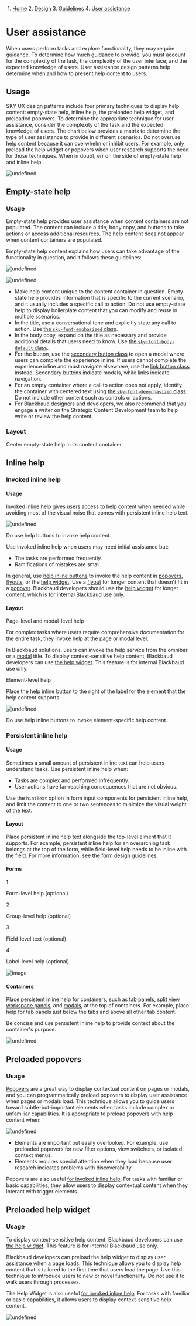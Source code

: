               

 1.  [Home](/skyux/)
2.  [Design](/skyux/design.md)
3.  [Guidelines](/skyux/design/guidelines.md)
4.  [User assistance](/skyux/design/guidelines/user-assistance.md)

User assistance
===============

When users perform tasks and explore functionality, they may require guidance. To determine how much guidance to provide, you must account for the complexity of the task, the complexity of the user interface, and the expected knowledge of users. User assistance design patterns help determine when and how to present help content to users.

Usage
-----

SKY UX design patterns include four primary techniques to display help content: empty-state help, inline help, the preloaded help widget, and preloaded popovers. To determine the appropriate technique for user assistance, consider the complexity of the task and the expected knowledge of users. The chart below provides a matrix to determine the type of user assistance to provide in different scenarios. Do not overuse help content because it can overwhelm or inhibit users. For example, only preload the help widget or popovers when user research supports the need for those techniques. When in doubt, err on the side of empty-state help and inline help.

![undefined](https://sky.blackbaudcdn.net/skyuxapps/skyux/assets/img/guidelines/userassistance/help-chart.b6ae6ed22308f143e523604d675ac4c2.png)

Empty-state help
----------------

### Usage

Empty-state help provides user assistance when content containers are not populated. The content can include a title, body copy, and buttons to take actions or access additional resources. The help content does not appear when content containers are populated.

Empty-state help content explains how users can take advantage of the functionality in question, and it follows these guidelines:

![undefined](https://sky.blackbaudcdn.net/skyuxapps/skyux/assets/img/guidelines/userassistance/empty-state-call-to-action.ac662c9a7861ae1a921aa399f988c2cf.png)

![undefined](https://sky.blackbaudcdn.net/skyuxapps/skyux/assets/img/guidelines/userassistance/empty-state-plain-1.6a95b5883df83d7eddad508b39b35101.png)

*   Make help content unique to the content container in question. Empty-state help provides information that is specific to the current scenario, and it usually includes a specific call to action. Do not use empty-state help to display boilerplate content that you can modify and reuse in multiple scenarios.
*   In the title, use a conversational tone and explicitly state any call to action. Use [the `sky-font-emphasized` class](/skyux/design/styles/typography.md).
*   In the body copy, expand on the title as necessary and provide additional details that users need to know. Use [the `sky-font-body-default` class](/skyux/design/styles/typography.md).
*   For the button, use the [secondary button class](/skyux/components/button.md) to open a modal where users can complete the experience inline. If users cannot complete the experience inline and must navigate elsewhere, use the [link button class](/skyux/components/button.md) instead. Secondary buttons indicate modals, while links indicate navigation.
*   For an empty container where a call to action does not apply, identify the container with centered text using [the `sky-font-deemphasized` class](/skyux/design/styles/typography.md). Do not include other content such as controls or actions.
*   For Blackbaud designers and developers, we also recommend that you engage a writer on the Strategic Content Development team to help write or review the help content.

### Layout

Center empty-state help in its content container.

Inline help
-----------

### Invoked inline help

#### Usage

Invoked inline help gives users access to help content when needed while avoiding most of the visual noise that comes with persistent inline help text.

![undefined](https://sky.blackbaudcdn.net/skyuxapps/skyux/assets/img/guidelines/userassistance/usage-help-button.decc5a3626d65ff26c000bd126e066f2.png)

Do use help buttons to invoke help content.

Use invoked inline help when users may need initial assistance but:

*   The tasks are performed frequently.
*   Ramifications of mistakes are small.

In general, use [help inline buttons](/skyux/components/help-inline.md) to invoke the help content in [popovers](/skyux/components/popover.md), [flyouts](/skyux/components/flyout.md), or the [help widget](https://docs.blackbaud.com/bb-help-docs/). Use a [flyout](/skyux/components/flyout.md) for longer content that doesn't fit in a [popover](/skyux/components/popover.md). Blackbaud developers should use the [help widget](https://docs.blackbaud.com/bb-help-docs/) for longer content, which is for internal Blackbaud use only.

#### Layout

Page-level and modal-level help

For complex tasks where users require comprehensive documentation for the entire task, they invoke help at the page or modal level.

In Blackbaud solutions, users can invoke the help service from the omnibar or a [modal](/skyux/components/modal.md) title. To display context-sensitive help content, Blackbaud developers can use [the help widget](). This feature is for internal Blackbaud use only.

Element-level help

Place the help inline button to the right of the label for the element that the help content supports.

![undefined](https://sky.blackbaudcdn.net/skyuxapps/skyux/assets/img/guidelines/userassistance/element-level-help.9d2940497f412d424912381d61c497b1.png)

Do use help inline buttons to invoke element-specific help content.

### Persistent inline help

#### Usage

Sometimes a small amount of persistent inline text can help users understand tasks. Use persistent inline help when:

*   Tasks are complex and performed infrequently.
*   User actions have far-reaching consequences that are not obvious.

Use the `hintText` option in form input components for persistent inline help, and limit the content to one or two sentences to minimize the visual weight of the text.

#### Layout

Place persistent inline help text alongside the top-level elment that it supports. For example, persistent inline help for an overarching task belongs at the top of the form, while field-level help needs to be inline with the field. For more information, see the [form design guidelines](/skyux/design/guidelines/form-design.md).

#### Forms

1

Form-level help (optional)

2

Group-level help (optional)

3

Field-level text (optional)

4

Label-level help (optional)

![image](https://sky.blackbaudcdn.net/skyuxapps/skyux/assets/img/guidelines/userassistance/persistent-inline-help-forms.74aa23e9fd0cba2e58661b976c32f9e1.png)

#### Containers

Place persistent inline help for containers, such as [tab panels](/skyux/components/tabs.md), [split view workspace panels](/skyux/components/split-view.md), and [modals](/skyux/components/modal.md), at the top of containers. For example, place help for tab panels just below the tabs and above all other tab content.

Be concise and use persistent inline help to provide context about the container's purpose.

![undefined](https://sky.blackbaudcdn.net/skyuxapps/skyux/assets/img/guidelines/userassistance/persistent-inline-help-containers.5bd2bf453c34111d444fc0e0c402a24a.png)

Preloaded popovers
------------------

### Usage

[Popovers](/skyux/components/popover.md) are a great way to display contextual content on pages or modals, and you can programmatically preload popovers to display user assistance when pages or modals load. This technique allows you to guide users toward subtle-but-important elements when tasks include complex or unfamiliar capabilities. It is appropriate to preload popovers with help content when:

![undefined](https://sky.blackbaudcdn.net/skyuxapps/skyux/assets/img/guidelines/userassistance/popover-example.a0c6305147a350c56cc7f41ccceacbe2.png)

*   Elements are important but easily overlooked. For example, use preloaded popovers for new filter options, view switchers, or isolated context menus.
*   Elements requires special attention when they load because user research indicates problems with discoverability.

Popovers are also useful [for invoked inline help](/skyux/design/guidelines/user-assistance#inline-help.md). For tasks with familiar or basic capabilities, they allow users to display contextual content when they interact with trigger elements.

Preloaded help widget
---------------------

### Usage

To display context-sensitive help content, Blackbaud developers can use [the help widget](). This feature is for internal Blackbaud use only.

Blackbaud developers can preload the help widget to display user assistance when a page loads. This technique allows you to display help content that is tailored to the first time that users load the page. Use this technique to introduce users to new or novel functionality. Do not use it to walk users through processes.

The Help Widget is also useful [for invoked inline help](/skyux/design/guidelines/user-assistance#inline-help.md). For tasks with familiar or basic capabilities, it allows users to display context-sensitive help content.

![undefined](https://sky.blackbaudcdn.net/skyuxapps/skyux/assets/img/guidelines/userassistance/help-flyout.a86c9910463761eefd3a7514d6dc6fc2.png)